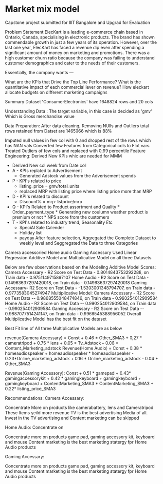 # Market mix model
Capstone project submitted for IIIT Bangalore and Upgrad for Evaluation


Problem Statement
ElecKart is a leading e-commerce chain based in Ontario, Canada, specialising in electronic products. The brand has shown commendable growth in just a few years of its operation. However, over the last one year, ElecKart has faced a revenue dip even after spending a significant amount of money on marketing and promotions. There was a high customer churn ratio because the company was failing to understand customer demographics and cater to the needs of their customers.

Essentially, the company wants —

What are the KPIs that Drive the Top Line Performance?
What is the quantitative impact of each commercial lever on revenue?
How eleckart allocate budgets on different marketing campaigns


Summary
Dataset 'ConsumerElectronics' have 1648824 rows and 20 cols

Understanding Data : The target variable, in this case is decided as 'gmv' Which is Gross merchandise value

Data Preparation: After data cleaning, Removing NUlls and Outliers total rows retained from Datset are 1465066 which is 88%

Imputed null values in few col with 0 and dropped rest of the rows which has NAN vals
Converted few Features from Categorical cols to Flot vars
Treated Outliers of few cols and replaced with 0,99 percentile
Feature Engineering: Derived New KPIs whic are needed for MMM

 - Derived New col week from Date col
- A - KPIs replated to Advertisement
     * Generated Adstock values from the Adverisement spends
- P - KPI's related to price
    * listing_price =  gmv/total_units
    * replaced MRP with listing price where listing price more than MRP
- D - KPI's related to discount
    * Discount%  =  mrp-listprice/mrp
- Q -  KPI's Related to Product assortment and Quality
      * Order_payment_type
      * Generating new coulumn weather product is premium or not
       * NPS score from the customers
- T - KPI's related to industry trend, Seasonality Etc
     * SpeciAl Sale Calender
     * Holiday list
     * payday
After feature selection, Aggregated the Complete Dataset to weekly level and Seggregated the Data to three Categories

Camera accessoried
Home audio
Gaming Accessory
Used Linear Regression Additive Model and Multiplicative Model on all three Datasets

Below are few observations based on the Modellng
 Additive Model Scores:
 Camera Accessary  -  R2 Score on Test Data - 0.8014843753292288, on Train data - 0.9751149715897107
 Home Audio -  R2 Score on Test Data - 0.14963637297420018, on Train data - 0.14963637297420018
 Gaming Accessary-  R2 Score on Test Data - -1.5303001348794707, on Train data - 0.9773583045274947
 Multiplicative Model: 
 Camera Accessary  -  R2 Score on Test Data -- 0.9868555048474846, on Train data - 0.990254012909584
 Home Audio -  R2 Score on Test Data -- 0.990254012909584, on Train data - 0.990254012909584
 Gaming Accessary -  R2 Score on Test Data -- 0.9887077514241147, on Train data - 0.9966545388956052
Overall Multiplicative Model has the best fit on the dataset

Best Fit line of All three Multiplicative Models are as below

revenue(Camera Accessary) =  Const + 0.46 * Other_SMA3 + 0,27 * cameratripod + 0.75 * lens + 0.05 * Tv_Adstock – 0.06 * Content_Marketing_adstock
Revenue(Home Audio) = Const + 0.38 * homeaudiospeaker + homeaudiospeaker * homeaudiospeaker - 0.23*Online_marketing_adstock + 0.16 * Online_marketing_adstock - 0.04 * Other_SMA3

Revenue(Gaming Accessory): Const + 0.51 * gamepad + 0.43* gamingaccessorykit + 0.42 * gamingkeyboard + gamingkeyboard + gamingkeyboard + ContentMarketing_SMA3 * ContentMarketing_SMA3 + 0.22* listing_price_SMA3

Recommendations: Camera Accessary:

Concentrate More on products like camerabattery, lens and Cameratripod
These Items yeild more revenue
TV is the best advertising Media of all. Invest in the TV advertising and Content marketing can be skipped


Home Audio: Concentrate on

Concentrate more on products game pad, gaming accessory kit, keyboard and mouse
Content marketing is the best marketing statergy fpr Home Audio products


Gaming Accessary:

Concentrate more on products game pad, gaming accessory kit, keyboard and mouse
Content marketing is the best marketing statergy fpr Home Audio products
